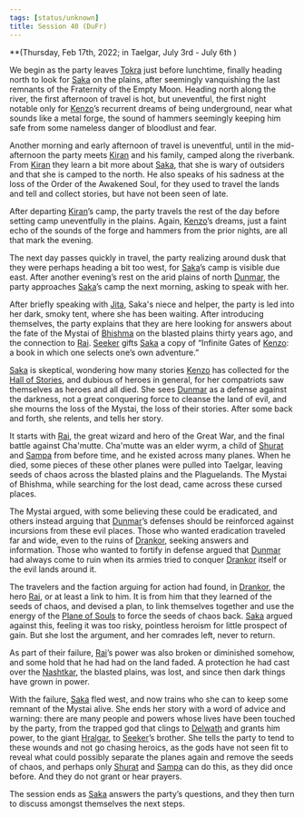 ```yaml
---
tags: [status/unknown]
title: Session 40 (DuFr)
---
```



**(Thursday, Feb 17th, 2022; in Taelgar, July 3rd - July 6th )

We begin as the party leaves [Tokra](<../../../gazetteer/greater-dunmar/realms/dunmar/central-dunmar/tokra/tokra.md>) just before lunchtime, finally heading north to look for [Saka](<../../../people/dunmari/saka.md>) on the plains, after seemingly vanquishing the last remnants of the Fraternity of the Empty Moon. Heading north along the river, the first afternoon of travel is hot, but uneventful, the first night notable only for [Kenzo](<../../../people/pcs/dunmar-fellowship/kenzo.md>)’s recurrent dreams of being underground, near what sounds like a metal forge, the sound of hammers seemingly keeping him safe from some nameless danger of bloodlust and fear. 

Another morning and early afternoon of travel is uneventful, until in the mid-afternoon the party meets [Kiran](<../../../people/dunmari/kiran.md>) and his family, camped along the riverbank. From [Kiran](<../../../people/dunmari/kiran.md>) they learn a bit more about [Saka](<../../../people/dunmari/saka.md>), that she is wary of outsiders and that she is camped to the north. He also speaks of his sadness at the loss of the Order of the Awakened Soul, for they used to travel the lands and tell and collect stories, but have not been seen of late. 

After departing [Kiran](<../../../people/dunmari/kiran.md>)’s camp, the party travels the rest of the day before setting camp uneventfully in the plains. Again, [Kenzo](<../../../people/pcs/dunmar-fellowship/kenzo.md>)’s dreams, just a faint echo of the sounds of the forge and hammers from the prior nights, are all that mark the evening. 

The next day passes quickly in travel, the party realizing around dusk that they were perhaps heading a bit too west, for [Saka](<../../../people/dunmari/saka.md>)’s camp is visible due east. After another evening’s rest on the arid plains of north [Dunmar](<../../../gazetteer/greater-dunmar/realms/dunmar/dunmar.md>), the party approaches [Saka](<../../../people/dunmari/saka.md>)’s camp the next morning, asking to speak with her.

After briefly speaking with [Jita](<../../../people/dunmari/jita-of-tokra.md>), Saka's niece and helper, the party is led into her dark, smoky tent, where she has been waiting. After introducing themselves, the party explains that they are here looking for answers about the fate of the Mystai of [Bhishma](<../../../cosmology/gods/incorporeal-gods/dunmari/bhishma.md>) on the blasted plains thirty years ago, and the connection to [Rai](<../../../people/pcs/great-war/rai.md>). [Seeker](<../../../people/pcs/dunmar-fellowship/seeker.md>) gifts [Saka](<../../../people/dunmari/saka.md>) a copy of “Infinite Gates of [Kenzo](<../../../people/pcs/dunmar-fellowship/kenzo.md>): a book in which one selects one’s own adventure.”

[Saka](<../../../people/dunmari/saka.md>) is skeptical, wondering how many stories [Kenzo](<../../../people/pcs/dunmar-fellowship/kenzo.md>) has collected for the [Hall of Stories](<../../../gazetteer/greater-dunmar/dunmari-basin/hall-of-stories.md>), and dubious of heroes in general, for her compatriots saw themselves as heroes and all died. She sees [Dunmar](<../../../gazetteer/greater-dunmar/realms/dunmar/dunmar.md>) as a defense against the darkness, not a great conquering force to cleanse the land of evil, and she mourns the loss of the Mystai, the loss of their stories. After some back and forth, she relents, and tells her story.

It starts with [Rai](<../../../people/pcs/great-war/rai.md>), the great wizard and hero of the Great War, and the final battle against Cha'mutte. Cha'mutte was an elder wyrm, a child of [Shurat](<../../../cosmology/gods/high-gods/shurat.md>) and [Sampa](<../../../cosmology/gods/high-gods/sampa.md>) from before time, and he existed across many planes. When he died, some pieces of these other planes were pulled into Taelgar, leaving seeds of chaos across the blasted plains and the Plaguelands. The Mystai of Bhishma, while searching for the lost dead, came across these cursed places. 

The Mystai argued, with some believing these could be eradicated, and others instead arguing that [Dunmar](<../../../gazetteer/greater-dunmar/realms/dunmar/dunmar.md>)’s defenses should be reinforced against incursions from these evil places. Those who wanted eradication traveled far and wide, even to the ruins of [Drankor](<../../../history/drankorian-era/drankor.md>), seeking answers and information. Those who wanted to fortify in defense argued that [Dunmar](<../../../gazetteer/greater-dunmar/realms/dunmar/dunmar.md>) had always come to ruin when its armies tried to conquer [Drankor](<../../../history/drankorian-era/drankor.md>) itself or the evil lands around it. 

The travelers and the faction arguing for action had found, in [Drankor](<../../../history/drankorian-era/drankor.md>), the hero [Rai](<../../../people/pcs/great-war/rai.md>), or at least a link to him. It is from him that they learned of the seeds of chaos, and devised a plan, to link themselves together and use the energy of the [Plane of Souls](<../../../cosmology/multiverse/spiritual-realms/plane-of-souls.md>) to force the seeds of chaos back. [Saka](<../../../people/dunmari/saka.md>) argued against this, feeling it was too risky, pointless heroism for little prospect of gain. But she lost the argument, and her comrades left, never to return. 

As part of their failure, [Rai](<../../../people/pcs/great-war/rai.md>)’s power was also broken or diminished somehow, and some hold that he had had on the land faded. A protection he had cast over the [Nashtkar](<../../../gazetteer/greater-dunmar/dunmari-basin/nashtkar.md>), the blasted plains, was lost, and since then dark things have grown in power. 

With the failure, [Saka](<../../../people/dunmari/saka.md>) fled west, and now trains who she can to keep some remnant of the Mystai alive. She ends her story with a word of advice and warning: there are many people and powers whose lives have been touched by the party, from the trapped god that clings to [Delwath](<../../../people/pcs/dunmar-fellowship/delwath.md>) and grants him power, to the giant [Hralgar](<../../../people/giants/hralgar.md>), to [Seeker](<../../../people/pcs/dunmar-fellowship/seeker.md>)’s brother. She tells the party to tend to these wounds and not go chasing heroics, as the gods have not seen fit to reveal what could possibly separate the planes again and remove the seeds of chaos, and perhaps only [Shurat](<../../../cosmology/gods/high-gods/shurat.md>) and [Sampa](<../../../cosmology/gods/high-gods/sampa.md>) can do this, as they did once before. And they do not grant or hear prayers. 

The session ends as [Saka](<../../../people/dunmari/saka.md>) answers the party’s questions, and they then turn to discuss amongst themselves the next steps.